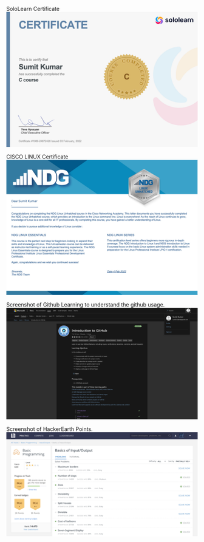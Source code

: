 SoloLearn Certificate
![SoloLearn Certificate](https://github.com/Sumit21adm/M1_ProjectGoal_Phone_Book_Application_Using_C_Programming/blob/0d7b9ae1c0c09285b6333eea7dfce74ee341abc2/0_Certificates/SoloLearn_Certificate.jpeg)

CISCO LINUX Certificate
![CISCO LINUX Certificate](https://github.com/Sumit21adm/M1_ProjectGoal_Phone_Book_Application_Using_C_Programming/blob/b4effb49deb41e36508e9a70ccd49c0e7421d51c/0_Certificates/Cisco_LINUX_NDG_Certificate.jpeg)

Screenshot of Github Learning to understand the github usage.
![Screenshot of Github Learning to understand the github usage.](https://github.com/Sumit21adm/M1_ProjectGoal_Phone_Book_Application_Using_C_Programming/blob/main/0_Certificates/GUTHUB_LEARNING_600XP.png)

Screenshot of HackerEarth Points.
![Screenshot of HackerEarth Points.](https://github.com/Sumit21adm/M1_ProjectGoal_Phone_Book_Application_Using_C_Programming/blob/main/0_Certificates/HACKEREARTH_POINTS.jpeg)
